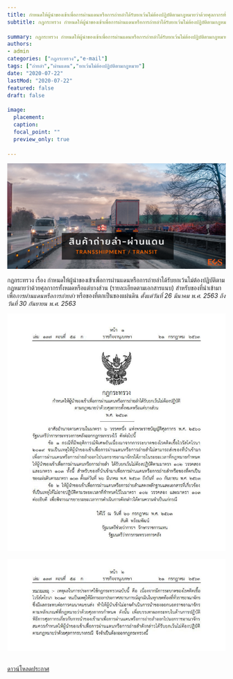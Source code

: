 ```yaml
---
title: กำหนดให้ผู้นำของเข้าเพื่อการผ่านแดนหรือการถ่ายลำได้รับยกเว้นไม่ต้องปฏิบัติตามกฎหมายว่าด้วยศุลกากรทั้งหมดหรือแต่บางส่วน
subtitle: กฎกระทรวง กำหนดให้ผู้นำของเข้าเพื่อการผ่านแดนหรือการถ่ายลำได้รับยกเว้นไม่ต้องปฏิบัติตามกฎหมายว่าด้วยศุลกากรทั้งหมดหรือแต่บางส่วน

summary: กฎกระทรวง กำหนดให้ผู้นำของเข้าเพื่อการผ่านแดนหรือการถ่ายลำได้รับยกเว้นไม่ต้องปฏิบัติตามกฎหมายว่าด้วยศุลกากรทั้งหมดหรือแต่บางส่วน
authors:
- admin
categories: ["กฎกระทรวง","e-mail"]
tags: ["ถ่ายลำ","ผ่านแดน","ยกเว้นไม่ต้องปฏิบัติตามกฎหมาย"]
date: "2020-07-22"
lastMod: "2020-07-22"
featured: false
draft: false

image:
  placement: 
  caption: 
  focal_point: ""
  preview_only: true

---
```


![](featured.png)

กฏกระทรวง  เรื่อง กำหนดให้ผู้นำของเข้าเพื่อการผ่านแดนหรือการถ่ายลำได้รับยกเว้นไม่ต้องปฏิบัติตามกฎหมายว่าด้วยศุลกากรทั้งหมดหรือแต่บางส่วน (รายละเอียดตามเอกสารแนบ) สำหรับของที่นำเข้ามาเพื่อ*การผ่านแดนหรือการถ่ายลำ* หรือของที่ตกเป็นของแผ่นดิน *ตั้งแต่วันที่ 26 มีนาคม พ.ศ. 2563 ถึงวันที่ 30 กันยายน พ.ศ. 2563* 


![](2563-07_transitjpg_Page1.jpg)

![](2563-07_transitjpg_Page2.jpg)



 <a href="./2563-07_transit.pdf" target="_blank">ดาวน์โหลดประกาศ 
                <i class=" fas fa-file-pdf" style="font-size:30px; color: red;"></i>
            </a>





